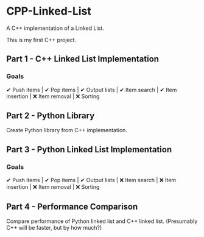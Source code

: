 ﻿# CPP-Linked-List

A C++ implementation of a Linked List.

This is my first C++ project.

## Part 1 - C++ Linked List Implementation
### Goals
 ✔ Push items | 
 ✔ Pop items | 
 ✔ Output lists | 
 ✔ Item search | 
 ✔ Item insertion | 
 ❌ Item removal | 
 ❌ Sorting

## Part 2 - Python Library
Create Python library from C++ implementation.

## Part 3 - Python Linked List Implementation
### Goals
 ✔ Push items | 
 ✔ Pop items | 
 ✔ Output lists | 
 ❌ Item search | 
 ❌ Item insertion | 
 ❌ Item removal | 
 ❌ Sorting

## Part 4 - Performance Comparison
Compare performance of Python linked list and C++ linked list.
(Presumably C++ will be faster, but by how much?)